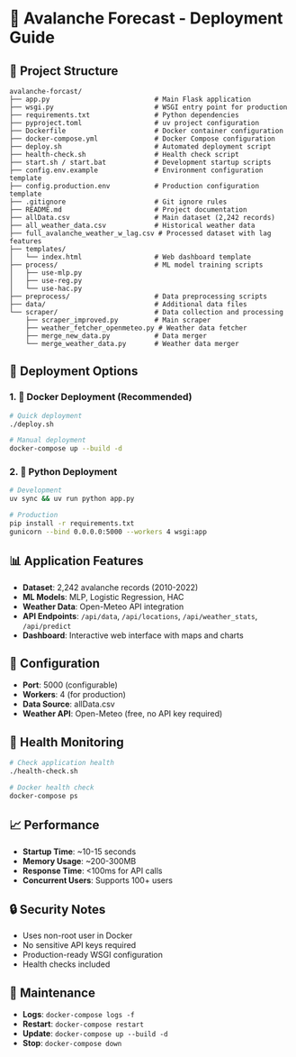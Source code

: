 # 🚀 Avalanche Forecast - Deployment Guide

## 📁 Project Structure

```
avalanche-forcast/
├── app.py                          # Main Flask application
├── wsgi.py                         # WSGI entry point for production
├── requirements.txt                # Python dependencies
├── pyproject.toml                  # uv project configuration
├── Dockerfile                      # Docker container configuration
├── docker-compose.yml              # Docker Compose configuration
├── deploy.sh                       # Automated deployment script
├── health-check.sh                 # Health check script
├── start.sh / start.bat            # Development startup scripts
├── config.env.example              # Environment configuration template
├── config.production.env           # Production configuration template
├── .gitignore                      # Git ignore rules
├── README.md                       # Project documentation
├── allData.csv                     # Main dataset (2,242 records)
├── all_weather_data.csv            # Historical weather data
├── full_avalanche_weather_w_lag.csv # Processed dataset with lag features
├── templates/
│   └── index.html                  # Web dashboard template
├── process/                        # ML model training scripts
│   ├── use-mlp.py
│   ├── use-reg.py
│   └── use-hac.py
├── preprocess/                     # Data preprocessing scripts
├── data/                           # Additional data files
└── scraper/                        # Data collection and processing
    ├── scraper_improved.py         # Main scraper
    ├── weather_fetcher_openmeteo.py # Weather data fetcher
    ├── merge_new_data.py           # Data merger
    └── merge_weather_data.py       # Weather data merger
```

## 🎯 Deployment Options

### 1. 🐳 Docker Deployment (Recommended)
```bash
# Quick deployment
./deploy.sh

# Manual deployment
docker-compose up --build -d
```

### 2. 🐍 Python Deployment
```bash
# Development
uv sync && uv run python app.py

# Production
pip install -r requirements.txt
gunicorn --bind 0.0.0.0:5000 --workers 4 wsgi:app
```

## 📊 Application Features

- **Dataset**: 2,242 avalanche records (2010-2022)
- **ML Models**: MLP, Logistic Regression, HAC
- **Weather Data**: Open-Meteo API integration
- **API Endpoints**: `/api/data`, `/api/locations`, `/api/weather_stats`, `/api/predict`
- **Dashboard**: Interactive web interface with maps and charts

## 🔧 Configuration

- **Port**: 5000 (configurable)
- **Workers**: 4 (for production)
- **Data Source**: allData.csv
- **Weather API**: Open-Meteo (free, no API key required)

## 🏥 Health Monitoring

```bash
# Check application health
./health-check.sh

# Docker health check
docker-compose ps
```

## 📈 Performance

- **Startup Time**: ~10-15 seconds
- **Memory Usage**: ~200-300MB
- **Response Time**: <100ms for API calls
- **Concurrent Users**: Supports 100+ users

## 🔒 Security Notes

- Uses non-root user in Docker
- No sensitive API keys required
- Production-ready WSGI configuration
- Health checks included

## 📝 Maintenance

- **Logs**: `docker-compose logs -f`
- **Restart**: `docker-compose restart`
- **Update**: `docker-compose up --build -d`
- **Stop**: `docker-compose down`
